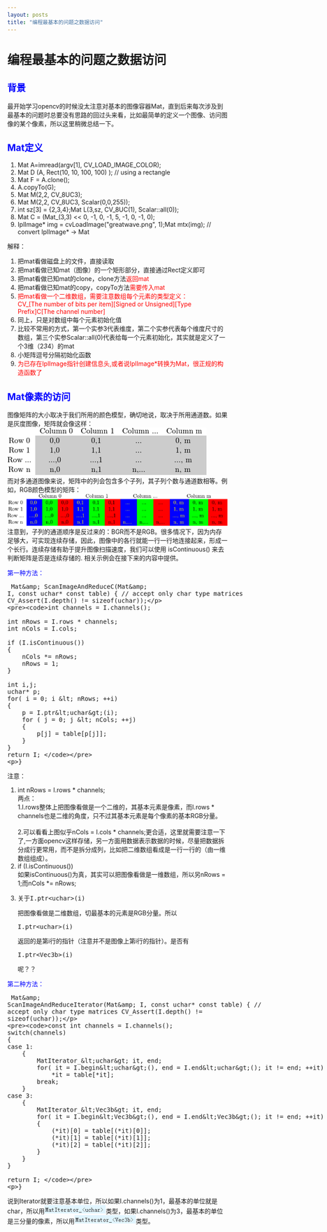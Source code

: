 ```yaml
---
layout: posts
title: "编程最基本的问题之数据访问"
---
```


# 编程最基本的问题之数据访问
## <font color="blue">背景</font>
最开始学习opencv的时候没太注意对基本的图像容器Mat，直到后来每次涉及到最基本的问题时总要没有思路的回过头来看，比如最简单的定义一个图像、访问图像的某个像素，所以这里稍微总结一下。
## <font color="blue">Mat定义</font>

1. Mat A=imread(argv[1], CV_LOAD_IMAGE_COLOR);
2. Mat D (A, Rect(10, 10, 100, 100) ); // using a rectangle
3. Mat F = A.clone();
4. A.copyTo(G);
5. Mat M(2,2, CV_8UC3);
6. Mat M(2,2, CV_8UC3, Scalar(0,0,255));
7. int sz[3] = {2,3,4};Mat L(3,sz, CV_8UC(1), Scalar::all(0));
8. Mat C = (Mat_<double>(3,3) << 0, -1, 0, -1, 5, -1, 0, -1, 0);
9. IplImage* img = cvLoadImage("greatwave.png", 1);Mat mtx(img); // convert IplImage* -> Mat

解释：

1. 把mat看做磁盘上的文件，直接读取
2. 把mat看做已知mat（图像）的一个矩形部分，直接通过Rect定义即可
3. 把mat看做已知mat的clone，clone方法<font color="red">返回mat</font>
4. 把mat看做已知mat的copy，copyTo方法<font color="red">需要传入mat</font>
5. <font color="red">把mat看做一个二维数组，需要注意数组每个元素的类型定义：<br>
CV_[The number of bits per item][Signed or Unsigned][Type Prefix]C[The channel number]</font>
6. 同上，只是对数组中每个元素初始化值
7. 比较不常用的方式，第一个实参3代表维度，第二个实参代表每个维度尺寸的数组，第三个实参Scalar::all(0)代表给每一个元素初始化，其实就是定义了一个3维（2*3*4）的mat
8. 小矩阵逗号分隔初始化函数
9. <font color="red">为已存在IplImage指针创建信息头,或者说IplImage*转换为Mat，很正规的构造函数了</font>

## <font color="blue">Mat像素的访问</font>
图像矩阵的大小取决于我们所用的颜色模型，确切地说，取决于所用通道数。如果是灰度图像，矩阵就会像这样：
![img](/images/opencv/灰度mat.png)<br>
而对多通道图像来说，矩阵中的列会包含多个子列，其子列个数与通道数相等。例如，RGB颜色模型的矩阵：
![img](/images/opencv/彩色mat.png)<br>
注意到，子列的通道顺序是反过来的：BGR而不是RGB。很多情况下，因为内存足够大，可实现连续存储，因此，图像中的各行就能一行一行地连接起来，形成一个长行。连续存储有助于提升图像扫描速度，我们可以使用 isContinuous() 来去判断矩阵是否是连续存储的. 相关示例会在接下来的内容中提供。

<font color="blue">第一种方法：</font>
<xmp class="prettyprint linenums">
Mat& ScanImageAndReduceC(Mat& I, const uchar* const table)
{
    // accept only char type matrices
    CV_Assert(I.depth() != sizeof(uchar));     

    int channels = I.channels();

    int nRows = I.rows * channels; 
    int nCols = I.cols;

    if (I.isContinuous())
    {
        nCols *= nRows;
        nRows = 1;         
    }

    int i,j;
    uchar* p; 
    for( i = 0; i < nRows; ++i)
    {
        p = I.ptr<uchar>(i);
        for ( j = 0; j < nCols; ++j)
        {
            p[j] = table[p[j]];             
        }
    }
    return I; 
}
</xmp>
注意：

1. int nRows = I.rows * channels;<br>
两点：<br>
1.I.rows整体上把图像看做是一个二维的，其基本元素是像素，而I.rows * channels也是二维的角度，只不过其基本元素是每个像素的基本RGB分量。<br><br>
2.可以看看上图似乎nCols = I.cols * channels;更合适，这里就需要注意一下了,一方面opencv这样存储，另一方面用数据表示数据的时候，尽量把数据拆分成行更常用，而不是拆分成列，比如把二维数组看成是一行一行的（由一维数组组成）。
2. if (I.isContinuous())<br>
如果isContinuous()为真，其实可以把图像看做是一维数组，所以另nRows = 1;而nCols *= nRows;
3. <xmp style="white-space: pre-wrap; word-wrap: break-word;">关于I.ptr<uchar>(i)</xmp>
把图像看做是二维数组，切最基本的元素是RGB分量。所以<xmp style="white-space: pre-wrap; word-wrap: break-word;">I.ptr<uchar>(i)</xmp>返回的是第i行的指针（注意并不是图像上第i行的指针）。是否有<xmp style="white-space: pre-wrap; word-wrap: break-word;">I.ptr<Vec3b>(i)</xmp>呢？？

<font color="blue">第二种方法：</font>
<xmp class="prettyprint linenums">
Mat& ScanImageAndReduceIterator(Mat& I, const uchar* const table)
{
    // accept only char type matrices
    CV_Assert(I.depth() != sizeof(uchar));     
    
    const int channels = I.channels();
    switch(channels)
    {
    case 1: 
        {
            MatIterator_<uchar> it, end; 
            for( it = I.begin<uchar>(), end = I.end<uchar>(); it != end; ++it)
                *it = table[*it];
            break;
        }
    case 3: 
        {
            MatIterator_<Vec3b> it, end; 
            for( it = I.begin<Vec3b>(), end = I.end<Vec3b>(); it != end; ++it)
            {
                (*it)[0] = table[(*it)[0]];
                (*it)[1] = table[(*it)[1]];
                (*it)[2] = table[(*it)[2]];
            }
        }
    }
    
    return I; 
}
</xmp>
说到Iterator就要注意基本单位，所以如果I.channels()为1，最基本的单位就是char，所以用![img](/images/opencv/MatIterator_uchar.jpg)类型，如果I.channels()为3，最基本的单位是三分量的像素，所以用![img](/images/opencv/MatIterator_Vec3b.jpg)类型。